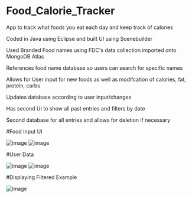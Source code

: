 # Food_Calorie_Tracker
App to track what foods you eat each day and keep track of calories


Coded in Java using Eclipse and built UI using Scenebuilder

Used Branded Food names using FDC's data collection imported onto MongoDB Atlas

References food name database so users can search for specific names

Allows for User input for new foods as well as modifcation of calories, fat, protein, carbs

Updates database according to user input/changes

Has second UI to show all past entries and filters by date

Second database for all entries and allows for deletion if necessary 

#Food Input UI

![image](https://user-images.githubusercontent.com/42530687/116099044-92423c00-a679-11eb-9fd3-91cb3e06f021.png)
![image](https://user-images.githubusercontent.com/42530687/116100149-a9cdf480-a67a-11eb-806c-2a18b6f25d42.png)

#User Data

![image](https://user-images.githubusercontent.com/42530687/116100369-d71aa280-a67a-11eb-91a3-4305df22aa6b.png)
![image](https://user-images.githubusercontent.com/42530687/116100591-13e69980-a67b-11eb-919b-b38de0602f17.png)

#Displaying Filtered Example

![image](https://user-images.githubusercontent.com/42530687/116100684-295bc380-a67b-11eb-8a24-d11a2432fc51.png)

